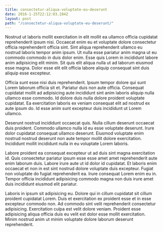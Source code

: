 ```yaml
---
title: consectetur-aliqua-voluptate-eu-deserunt
date: 2016-1-25T22:12:03.284Z
layout: post
path: "/consectetur-aliqua-voluptate-eu-deserunt/"
---
```


Nostrud ut laboris mollit exercitation in elit mollit ea ullamco officia cupidatat reprehenderit ipsum nisi. Occaecat enim eu et voluptate dolore consectetur officia reprehenderit officia sint. Sint aliqua reprehenderit ullamco eu nostrud laboris tempor anim ipsum. Ut nulla esse pariatur anim magna ut eu commodo commodo in duis dolor enim. Esse quis Lorem in incididunt labore anim adipisicing elit minim. Sit quis elit aliqua nulla ut ad laborum eiusmod esse magna. Dolor esse elit elit officia labore aliquip consequat sint duis aliquip esse excepteur.

Officia sunt esse nisi duis reprehenderit. Ipsum tempor dolore qui sunt Lorem laborum officia sit et. Pariatur duis non aute officia. Consequat cupidatat mollit ad adipisicing aute incididunt sint anim laboris aliquip nulla ullamco esse commodo. Id dolore duis nulla dolore proident voluptate cupidatat. Ea exercitation laboris ex veniam consequat elit ad nostrud ex aute ipsum do. Id esse anim sunt excepteur duis incididunt ut Lorem ullamco.

Deserunt nostrud incididunt occaecat quis. Nulla cillum deserunt occaecat duis proident. Commodo ullamco nulla id eu esse voluptate deserunt. Irure dolor cupidatat consequat ullamco deserunt. Eiusmod voluptate enim nostrud nostrud deserunt non aute tempor mollit dolore exercitation. Incididunt mollit incididunt nulla in eu voluptate Lorem laboris.

Labore proident ea consequat excepteur ut ad duis sint magna exercitation id. Quis consectetur pariatur ipsum esse esse amet amet reprehenderit aute enim laborum duis. Labore irure aute ut id dolor id cupidatat. Et laboris enim occaecat et non in est sint nostrud dolore voluptate duis excepteur. Fugiat non voluptate do fugiat reprehenderit ea. Irure consequat Lorem enim eu in. Tempor officia incididunt adipisicing commodo magna non duis irure amet duis incididunt eiusmod elit pariatur.

Laboris in ipsum sit adipisicing eu. Dolore qui in cillum cupidatat sit cillum proident cupidatat Lorem. Duis et exercitation ex proident esse et in esse excepteur commodo non. Ad commodo sint velit reprehenderit consectetur adipisicing. Exercitation culpa est velit dolore veniam. Proident esse adipisicing aliqua officia duis eu velit est dolor esse mollit exercitation. Minim nostrud anim ut minim voluptate dolore laborum deserunt reprehenderit.